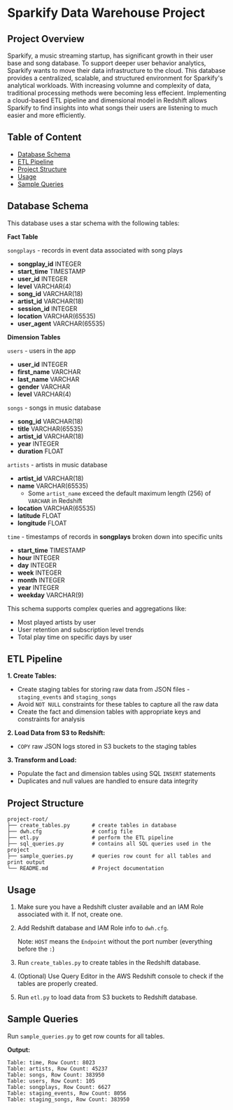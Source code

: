 # Sparkify Data Warehouse Project
## Project Overview
Sparkify, a music streaming startup, has significant growth in their user base and song database. To support deeper user behavior analytics, Sparkify wants to move their data infrastructure to the cloud. 
This database provides a centralized, scalable, and structured environment for Sparkify's analytical workloads. With increasing volumne and complexity of data, traditional processing methods were becoming less effecient. Implementing a cloud-based ETL pipeline and dimensional model in Redshift allows Sparkify to find insights into what songs their users are listening to much easier and more efficiently.
## Table of Content

- [Database Schema](#database-schema)
- [ETL Pipeline](#etl-pipeline)
- [Project Structure](#project-structure)
- [Usage](#usage)
- [Sample Queries](#sample-queries)

## Database Schema
This database uses a star schema with the following tables:

**Fact Table**

`songplays` - records in event data associated with song plays

- **songplay_id** INTEGER
- **start_time** TIMESTAMP
- **user_id** INTEGER
- **level** VARCHAR(4)
- **song_id** VARCHAR(18)
- **artist_id** VARCHAR(18)
- **session_id** INTEGER
- **location** VARCHAR(65535)
- **user_agent** VARCHAR(65535)

**Dimension Tables**

`users` - users in the app

- **user_id** INTEGER
- **first_name** VARCHAR
- **last_name** VARCHAR
- **gender** VARCHAR
- **level** VARCHAR(4)

`songs` - songs in music database

- **song_id** VARCHAR(18)
- **title** VARCHAR(65535)
- **artist_id** VARCHAR(18)
- **year** INTEGER
- **duration** FLOAT

`artists` - artists in music database

- **artist_id** VARCHAR(18)
- **name** VARCHAR(65535)
    - Some `artist_name` exceed the default maximum length (256) of `VARCHAR` in Redshift
- **location** VARCHAR(65535)
- **latitude** FLOAT
- **longitude** FLOAT

`time` - timestamps of records in **songplays** broken down into specific units

- **start_time** TIMESTAMP
- **hour** INTEGER
- **day** INTEGER
- **week** INTEGER
- **month** INTEGER
- **year** INTEGER
- **weekday** VARCHAR(9)

This schema supports complex queries and aggregations like:

- Most played artists by user
- User retention and subscription level trends
- Total play time on specific days by user

## ETL Pipeline

**1. Create Tables:**

- Create staging tables for storing raw data from JSON files - `staging_events` and `staging_songs`
- Avoid `NOT NULL` constraints for these tables to capture all the raw data
- Create the fact and dimension tables with appropriate keys and constraints for analysis

**2. Load Data from S3 to Redshift:**

- `COPY` raw JSON logs stored in S3 buckets to the staging tables

**3. Transform and Load:**

- Populate the fact and dimension tables using SQL `INSERT` statements
- Duplicates and null values are handled to ensure data integrity

## Project Structure
```
project-root/
├── create_tables.py       # create tables in database
├── dwh.cfg                # config file
├── etl.py                 # perform the ETL pipeline
├── sql_queries.py         # contains all SQL queries used in the project
├── sample_queries.py      # queries row count for all tables and print output
└── README.md              # Project documentation
```
## Usage
1. Make sure you have a Redshift cluster available and an IAM Role associated with it. If not, create one.
2. Add Redshift database and IAM Role info to `dwh.cfg`.

    Note: `HOST` means the `Endpoint` without the port number (everything before the `:`)

3. Run `create_tables.py` to create tables in the Redshift database.
4. (Optional) Use Query Editor in the AWS Redshift console to check if the tables are properly created.
5. Run `etl.py` to load data from S3 buckets to Redshift database.
## Sample Queries
Run `sample_queries.py` to get row counts for all tables.

**Output:**
```
Table: time, Row Count: 8023
Table: artists, Row Count: 45237
Table: songs, Row Count: 383950
Table: users, Row Count: 105
Table: songplays, Row Count: 6627
Table: staging_events, Row Count: 8056
Table: staging_songs, Row Count: 383950
```
